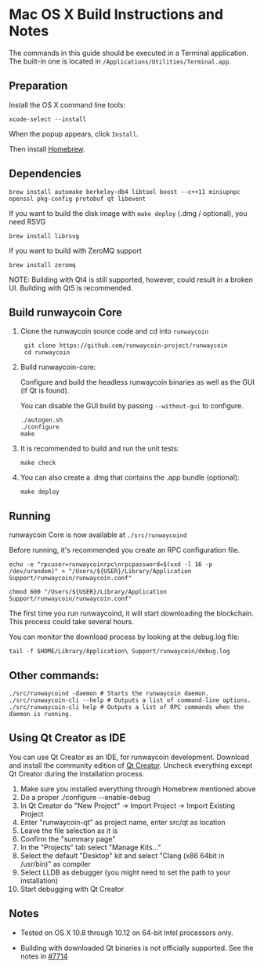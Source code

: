 Mac OS X Build Instructions and Notes
====================================
The commands in this guide should be executed in a Terminal application.
The built-in one is located in `/Applications/Utilities/Terminal.app`.

Preparation
-----------
Install the OS X command line tools:

`xcode-select --install`

When the popup appears, click `Install`.

Then install [Homebrew](https://brew.sh).

Dependencies
----------------------

    brew install automake berkeley-db4 libtool boost --c++11 miniupnpc openssl pkg-config protobuf qt libevent

If you want to build the disk image with `make deploy` (.dmg / optional), you need RSVG

    brew install librsvg

If you want to build with ZeroMQ support
    
    brew install zeromq

NOTE: Building with Qt4 is still supported, however, could result in a broken UI. Building with Qt5 is recommended.

Build runwaycoin Core
------------------------

1. Clone the runwaycoin source code and cd into `runwaycoin`

        git clone https://github.com/runwaycoin-project/runwaycoin
        cd runwaycoin

2.  Build runwaycoin-core:

    Configure and build the headless runwaycoin binaries as well as the GUI (if Qt is found).

    You can disable the GUI build by passing `--without-gui` to configure.

        ./autogen.sh
        ./configure
        make

3.  It is recommended to build and run the unit tests:

        make check

4.  You can also create a .dmg that contains the .app bundle (optional):

        make deploy

Running
-------

runwaycoin Core is now available at `./src/runwaycoind`

Before running, it's recommended you create an RPC configuration file.

    echo -e "rpcuser=runwaycoinrpc\nrpcpassword=$(xxd -l 16 -p /dev/urandom)" > "/Users/${USER}/Library/Application Support/runwaycoin/runwaycoin.conf"

    chmod 600 "/Users/${USER}/Library/Application Support/runwaycoin/runwaycoin.conf"

The first time you run runwaycoind, it will start downloading the blockchain. This process could take several hours.

You can monitor the download process by looking at the debug.log file:

    tail -f $HOME/Library/Application\ Support/runwaycoin/debug.log

Other commands:
-------

    ./src/runwaycoind -daemon # Starts the runwaycoin daemon.
    ./src/runwaycoin-cli --help # Outputs a list of command-line options.
    ./src/runwaycoin-cli help # Outputs a list of RPC commands when the daemon is running.

Using Qt Creator as IDE
------------------------
You can use Qt Creator as an IDE, for runwaycoin development.
Download and install the community edition of [Qt Creator](https://www.qt.io/download/).
Uncheck everything except Qt Creator during the installation process.

1. Make sure you installed everything through Homebrew mentioned above
2. Do a proper ./configure --enable-debug
3. In Qt Creator do "New Project" -> Import Project -> Import Existing Project
4. Enter "runwaycoin-qt" as project name, enter src/qt as location
5. Leave the file selection as it is
6. Confirm the "summary page"
7. In the "Projects" tab select "Manage Kits..."
8. Select the default "Desktop" kit and select "Clang (x86 64bit in /usr/bin)" as compiler
9. Select LLDB as debugger (you might need to set the path to your installation)
10. Start debugging with Qt Creator

Notes
-----

* Tested on OS X 10.8 through 10.12 on 64-bit Intel processors only.

* Building with downloaded Qt binaries is not officially supported. See the notes in [#7714](https://github.com/bitcoin/bitcoin/issues/7714)

